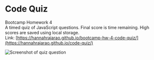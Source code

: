 # Code Quiz
Bootcamp Homework 4  
A timed quiz of JavaScript questions. Final score is time remaining. High scores are saved using local storage.  
Link: [https://hannahrajarao.github.io/bootcamp-hw-4-code-quiz/](https://hannahrajarao.github.io/code-quiz/)

![Screenshot of quiz question](assets/images/code-quiz-screenshot.png)

